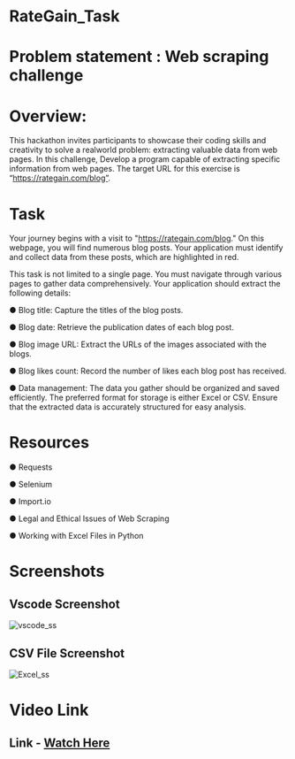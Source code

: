 # RateGain_Task

# Problem statement : Web scraping challenge

# Overview:

This hackathon invites participants to showcase their coding skills and creativity to solve a realworld problem: extracting valuable data from web pages.
In this challenge, Develop a program capable of extracting specific information from web pages.
The target URL for this exercise is “https://rategain.com/blog”.

# Task

Your journey begins with a visit to "https://rategain.com/blog." On this webpage, you will find
numerous blog posts. Your application must identify and collect data from these posts, which
are highlighted in red.

This task is not limited to a single page. You must navigate through various pages to gather
data comprehensively. Your application should extract the following details:

● Blog title: Capture the titles of the blog posts.

● Blog date: Retrieve the publication dates of each blog post.

● Blog image URL: Extract the URLs of the images associated with the blogs.

● Blog likes count: Record the number of likes each blog post has received.

● Data management: The data you gather should be organized and saved efficiently. The
preferred format for storage is either Excel or CSV. Ensure that the extracted data is
accurately structured for easy analysis.

# Resources

● Requests

● Selenium

● Import.io

● Legal and Ethical Issues of Web Scraping

● Working with Excel Files in Python

# Screenshots 

## Vscode Screenshot 

![vscode_ss](https://github.com/Akash-moon/RateGain_Task/assets/83701120/fca0aa57-d67c-4c1c-a619-cdebfa9fcaec)


## CSV File Screenshot

![Excel_ss](https://github.com/Akash-moon/RateGain_Task/assets/83701120/f959f018-26b3-4b81-957e-4289b90e9a3f)

# Video Link 

## Link - [Watch Here](https://d8it4huxumps7.cloudfront.net/uploads/submissions/files/595940/656032bdc026b_web_py_wwbscrappython_visual_studio_code_2023_11_24_10_33_31_1.mp4)
